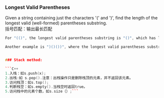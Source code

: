### Longest Valid Parentheses
Given a string containing just the characters '(' and ')', find the length of the longest valid (well-formed) parentheses substring.<br>
括号匹配：输出最长匹配
```C++
For "(()", the longest valid parentheses substring is "()", which has length = 2.

Another example is ")()())", where the longest valid parentheses substring is "()()", length = 4. ```


### Stack method:

```C++
1.入栈：如s.push(x);
2.出栈:如 s.pop().注意：出栈操作只是删除栈顶的元素，并不返回该元素。
3.访问栈顶：如s.top();
4.判断栈空：如s.empty().当栈空时返回true。
5.访问栈中的元素个数，如s.size（）;```